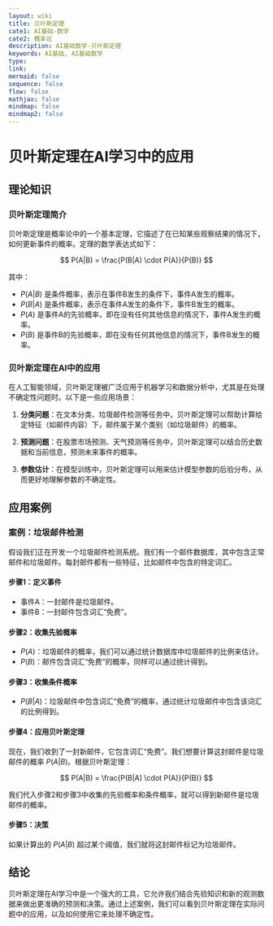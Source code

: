 ```yaml
---
layout: wiki
title: 贝叶斯定理
cate1: AI基础-数学
cate2: 概率论
description: AI基础数学-贝叶斯定理
keywords: AI基础, AI基础数学
type:
link:
mermaid: false
sequence: false
flow: false
mathjax: false
mindmap: false
mindmap2: false
---
```


# 贝叶斯定理在AI学习中的应用

## 理论知识

### 贝叶斯定理简介

贝叶斯定理是概率论中的一个基本定理，它描述了在已知某些观察结果的情况下，如何更新事件的概率。定理的数学表达式如下：

$$
P(A|B) = \frac{P(B|A) \cdot P(A)}{P(B)}
$$

其中：

- $P(A|B)$ 是条件概率，表示在事件B发生的条件下，事件A发生的概率。
- $P(B|A)$ 是条件概率，表示在事件A发生的条件下，事件B发生的概率。
- $P(A)$ 是事件A的先验概率，即在没有任何其他信息的情况下，事件A发生的概率。
- $P(B)$ 是事件B的先验概率，即在没有任何其他信息的情况下，事件B发生的概率。

### 贝叶斯定理在AI中的应用

在人工智能领域，贝叶斯定理被广泛应用于机器学习和数据分析中，尤其是在处理不确定性问题时。以下是一些应用场景：

1. **分类问题**：在文本分类、垃圾邮件检测等任务中，贝叶斯定理可以帮助计算给定特征（如邮件内容）下，邮件属于某个类别（如垃圾邮件）的概率。

2. **预测问题**：在股票市场预测、天气预测等任务中，贝叶斯定理可以结合历史数据和当前信息，预测未来事件的概率。

3. **参数估计**：在模型训练中，贝叶斯定理可以用来估计模型参数的后验分布，从而更好地理解参数的不确定性。

## 应用案例

### 案例：垃圾邮件检测

假设我们正在开发一个垃圾邮件检测系统。我们有一个邮件数据库，其中包含正常邮件和垃圾邮件。每封邮件都有一些特征，比如邮件中包含的特定词汇。

#### 步骤1：定义事件

- 事件A：一封邮件是垃圾邮件。
- 事件B：一封邮件包含词汇“免费”。

#### 步骤2：收集先验概率

- $P(A)$：垃圾邮件的概率，我们可以通过统计数据库中垃圾邮件的比例来估计。
- $P(B)$：邮件包含词汇“免费”的概率，同样可以通过统计得到。

#### 步骤3：收集条件概率

- $P(B|A)$：垃圾邮件中包含词汇“免费”的概率，通过统计垃圾邮件中包含该词汇的比例得到。

#### 步骤4：应用贝叶斯定理

现在，我们收到了一封新邮件，它包含词汇“免费”。我们想要计算这封邮件是垃圾邮件的概率 $P(A|B)$。根据贝叶斯定理：

$$
P(A|B) = \frac{P(B|A) \cdot P(A)}{P(B)}
$$

我们代入步骤2和步骤3中收集的先验概率和条件概率，就可以得到新邮件是垃圾邮件的概率。

#### 步骤5：决策

如果计算出的 $P(A|B)$ 超过某个阈值，我们就将这封邮件标记为垃圾邮件。

## 结论

贝叶斯定理在AI学习中是一个强大的工具，它允许我们结合先验知识和新的观测数据来做出更准确的预测和决策。通过上述案例，我们可以看到贝叶斯定理在实际问题中的应用，以及如何使用它来处理不确定性。
